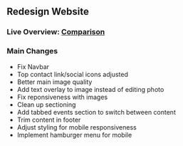 ## Redesign Website

### Live Overview: [Comparison](https://nifty-neumann-c8ae0d.netlify.app/)

### Main Changes

- Fix Navbar
- Top contact link/social icons adjusted
- Better main image quality
- Add text overlay to image instead of editing photo
- Fix reponsiveness with images
- Clean up sectioning
- Add tabbed events section to switch between content
- Trim content in footer
- Adjust styling for mobile responsiveness
- Implement hamburger menu for mobile

